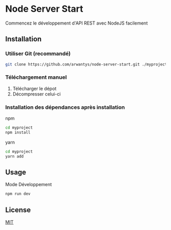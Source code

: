 
# Node Server Start

  

Commencez le développement d'API REST avec NodeJS facilement

  

## Installation

  

### Utiliser Git (recommandé)

  

```bash
git clone https://github.com/arwantys/node-server-start.git ./myproject
```

  

### Téléchargement manuel
 1. Télécharger le dépot
 2. Décompresser celui-ci

### Installation des dépendances après installation

npm
```bash
cd myproject
npm install
```
  yarn
  ```bash
cd myproject
yarn add
```

## Usage

Mode Développement
```bash
npm run dev
```


## License

[MIT](https://choosealicense.com/licenses/mit/)